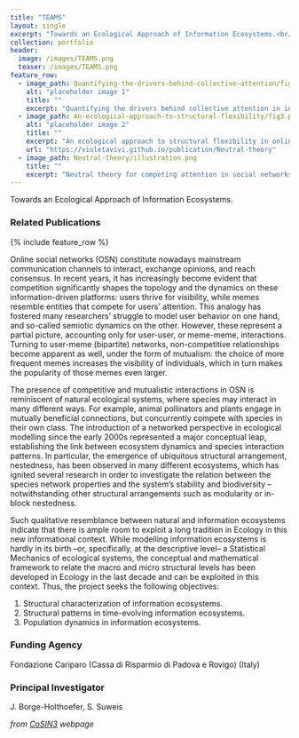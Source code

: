 ```yaml
---
title: "TEAMS"
layout: single
excerpt: "Towards an Ecological Approach of Information Ecosystems.<br/><img src='/images/TEAMS.png'>"
collection: portfolio
header:
  image: /images/TEAMS.png
  teaser: /images/TEAMS.png
feature_row:
  - image_path: Quantifying-the-drivers-behind-collective-attention/fig3.png
    alt: "placeholder image 1"
    title: ""
    excerpt: "Quantifying the drivers behind collective attention in information ecosystems"
  - image_path: An-ecological-approach-to-structural-flexibility/fig3.png
    alt: "placeholder image 2"
    title: ""
    excerpt: "An ecological approach to structural flexibility in online communication systems"
    url: "https://violetavivi.github.io/publication/Neutral-theory"
  - image_path: Neutral-theory/illustration.png
    title: ""
    excerpt: "Neutral theory for competing attention in social networks"
---
```

Towards an Ecological Approach of Information Ecosystems.

### Related Publications
{% include feature_row %}

Online social networks (OSN) constitute nowadays mainstream communication channels to interact, exchange opinions, and reach consensus. In recent years, it has increasingly become evident that competition significantly shapes the topology and the dynamics on these information-driven platforms: users thrive for visibility, while memes resemble entities that compete for users’ attention. This analogy has fostered many researchers’ struggle to model user behavior on one hand, and so-called semiotic dynamics on the other. However, these represent a partial picture, accounting only for user-user, or meme-meme, interactions. Turning to user-meme (bipartite) networks, non-competitive relationships become apparent as well, under the form of mutualism: the choice of more frequent memes increases the visibility of individuals, which in turn makes the popularity of those memes even larger.


The presence of competitive and mutualistic interactions in OSN is reminiscent of natural ecological systems, where species may interact in many different ways. For example, animal pollinators and plants engage in mutually beneficial connections, but concurrently compete with species in their own class. The introduction of a networked perspective in ecological modelling since the early 2000s represented a major conceptual leap, establishing the link between ecosystem dynamics and species interaction patterns. In particular, the emergence of ubiquitous structural arrangement, nestedness, has been observed in many different ecosystems, which has ignited several research in order to investigate the relation between the species network properties and the system’s stability and biodiversity –notwithstanding other structural arrangements such as modularity or in-block nestedness.


Such qualitative resemblance between natural and information ecosystems indicate that there is ample room to exploit a long tradition in Ecology in this new informational context. While modelling information ecosystems is hardly in its birth –or, specifically, at the descriptive level– a Statistical Mechanics of ecological systems, the conceptual and mathematical framework to relate the macro and micro structural levels has been developed in Ecology in the last decade and can be exploited in this context.
Thus, the project seeks the following objectives:

1. Structural characterization of information ecosystems.
2. Structural patterns in time-evolving information ecosystems.
3. Population dynamics in information ecosystems.


### Funding Agency
Fondazione Cariparo (Cassa di Risparmio di Padova e Rovigo) (Italy)
### Principal Investigator
J. Borge-Holthoefer, S. Suweis

*from [CoSIN3](http://cosin3.rdi.uoc.edu/all_projects/teams/) webpage*


